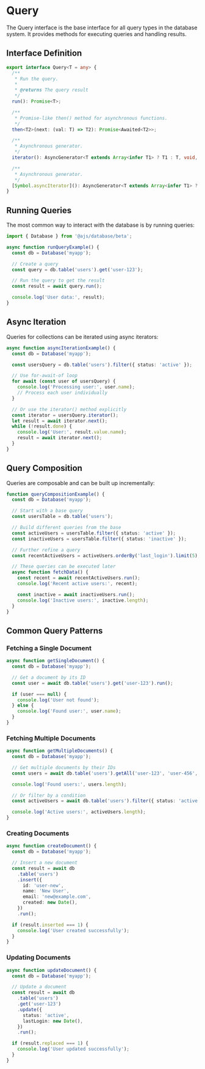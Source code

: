 # Query

The Query interface is the base interface for all query types in the database system. It provides methods for executing queries and handling results.

## Interface Definition

```typescript
export interface Query<T = any> {
  /**
   * Run the query.
   *
   * @returns The query result
   */
  run(): Promise<T>;

  /**
   * Promise-like then() method for asynchronous functions.
   */
  then<T2>(next: (val: T) => T2): Promise<Awaited<T2>>;

  /**
   * Asynchronous generator.
   */
  iterator(): AsyncGenerator<T extends Array<infer T1> ? T1 : T, void, unknown>;

  /**
   * Asynchronous generator.
   */
  [Symbol.asyncIterator](): AsyncGenerator<T extends Array<infer T1> ? T1 : T, void, unknown>;
}
```

## Running Queries

The most common way to interact with the database is by running queries:

```typescript
import { Database } from '@ajs/database/beta';

async function runQueryExample() {
  const db = Database('myapp');

  // Create a query
  const query = db.table('users').get('user-123');

  // Run the query to get the result
  const result = await query.run();

  console.log('User data:', result);
}
```

## Async Iteration

Queries for collections can be iterated using async iterators:

```typescript
async function asyncIterationExample() {
  const db = Database('myapp');

  const usersQuery = db.table('users').filter({ status: 'active' });

  // Use for-await-of loop
  for await (const user of usersQuery) {
    console.log('Processing user:', user.name);
    // Process each user individually
  }

  // Or use the iterator() method explicitly
  const iterator = usersQuery.iterator();
  let result = await iterator.next();
  while (!result.done) {
    console.log('User:', result.value.name);
    result = await iterator.next();
  }
}
```

## Query Composition

Queries are composable and can be built up incrementally:

```typescript
function queryCompositionExample() {
  const db = Database('myapp');

  // Start with a base query
  const usersTable = db.table('users');

  // Build different queries from the base
  const activeUsers = usersTable.filter({ status: 'active' });
  const inactiveUsers = usersTable.filter({ status: 'inactive' });

  // Further refine a query
  const recentActiveUsers = activeUsers.orderBy('last_login').limit(5);

  // These queries can be executed later
  async function fetchData() {
    const recent = await recentActiveUsers.run();
    console.log('Recent active users:', recent);

    const inactive = await inactiveUsers.run();
    console.log('Inactive users:', inactive.length);
  }
}
```

## Common Query Patterns

### Fetching a Single Document

```typescript
async function getSingleDocument() {
  const db = Database('myapp');

  // Get a document by its ID
  const user = await db.table('users').get('user-123').run();

  if (user === null) {
    console.log('User not found');
  } else {
    console.log('Found user:', user.name);
  }
}
```

### Fetching Multiple Documents

```typescript
async function getMultipleDocuments() {
  const db = Database('myapp');

  // Get multiple documents by their IDs
  const users = await db.table('users').getAll('user-123', 'user-456', 'user-789').run();

  console.log('Found users:', users.length);

  // Or filter by a condition
  const activeUsers = await db.table('users').filter({ status: 'active' }).run();

  console.log('Active users:', activeUsers.length);
}
```

### Creating Documents

```typescript
async function createDocument() {
  const db = Database('myapp');

  // Insert a new document
  const result = await db
    .table('users')
    .insert({
      id: 'user-new',
      name: 'New User',
      email: 'new@example.com',
      created: new Date(),
    })
    .run();

  if (result.inserted === 1) {
    console.log('User created successfully');
  }
}
```

### Updating Documents

```typescript
async function updateDocument() {
  const db = Database('myapp');

  // Update a document
  const result = await db
    .table('users')
    .get('user-123')
    .update({
      status: 'active',
      lastLogin: new Date(),
    })
    .run();

  if (result.replaced === 1) {
    console.log('User updated successfully');
  }
}
```
